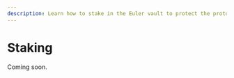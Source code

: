 ```yaml
---
description: Learn how to stake in the Euler vault to protect the protocol
---
```


# Staking

Coming soon.

